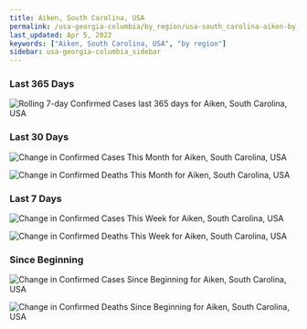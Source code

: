 ```yaml
---
title: Aiken, South Carolina, USA
permalink: /usa-georgia-columbia/by_region/usa-south_carolina-aiken-by_region.html
last_updated: Apr 5, 2022
keywords: ["Aiken, South Carolina, USA", "by region"]
sidebar: usa-georgia-columbia_sidebar
---
```


<h3>Last 365 Days</h3>

![Rolling 7-day Confirmed Cases last 365 days for Aiken, South Carolina, USA](/covid_tracker/images/graphs/usa-south_carolina-aiken-weekly_totals_graph.png)

<h3>Last 30 Days</h3>

![Change in Confirmed Cases This Month for Aiken, South Carolina, USA](/covid_tracker/images/graphs/usa-south_carolina-aiken-delta_confirmed-30_days_graph.png)

![Change in Confirmed Deaths This Month for Aiken, South Carolina, USA](/covid_tracker/images/graphs/usa-south_carolina-aiken-delta_deaths-30_days_graph.png)

<h3>Last 7 Days</h3>

![Change in Confirmed Cases This Week for Aiken, South Carolina, USA](/covid_tracker/images/graphs/usa-south_carolina-aiken-delta_confirmed-7_days_graph.png)

![Change in Confirmed Deaths This Week for Aiken, South Carolina, USA](/covid_tracker/images/graphs/usa-south_carolina-aiken-delta_deaths-7_days_graph.png)

<h3>Since Beginning</h3>

![Change in Confirmed Cases Since Beginning for Aiken, South Carolina, USA](/covid_tracker/images/graphs/usa-south_carolina-aiken-delta_confirmed-since_beginning_graph.png)

![Change in Confirmed Deaths Since Beginning for Aiken, South Carolina, USA](/covid_tracker/images/graphs/usa-south_carolina-aiken-delta_deaths-since_beginning_graph.png)
